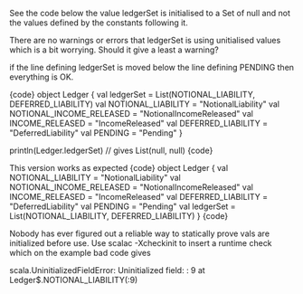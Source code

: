 See the code below the value ledgerSet is initialised to a Set of null and not the values defined by the constants following it.

There are no warnings or errors that ledgerSet is using unitialised values which is a bit worrying. Should it give a least a warning?

if the line defining ledgerSet is moved below the line defining PENDING
then everything is OK.

{code}
object Ledger {
  val ledgerSet = List(NOTIONAL_LIABILITY, DEFERRED_LIABILITY)
  val NOTIONAL_LIABILITY = "NotionalLiability"
  val NOTIONAL_INCOME_RELEASED = "NotionalIncomeReleased"
  val INCOME_RELEASED = "IncomeReleased"
  val DEFERRED_LIABILITY = "DeferredLiability"
  val PENDING = "Pending"
}

println(Ledger.ledgerSet)  // gives List(null, null)
{code}

This version works as expected
{code}
object Ledger {
  val NOTIONAL_LIABILITY = "NotionalLiability"
  val NOTIONAL_INCOME_RELEASED = "NotionalIncomeReleased"
  val INCOME_RELEASED = "IncomeReleased"
  val DEFERRED_LIABILITY = "DeferredLiability"
  val PENDING = "Pending"
  val ledgerSet = List(NOTIONAL_LIABILITY, DEFERRED_LIABILITY)
 }
{code}







Nobody has ever figured out a reliable way to statically prove vals are initialized before use. Use scalac -Xcheckinit to insert a runtime check which on the example bad code gives

scala.UninitializedFieldError: Uninitialized field: <console>: 9
	at Ledger$.NOTIONAL_LIABILITY(<console>:9)
